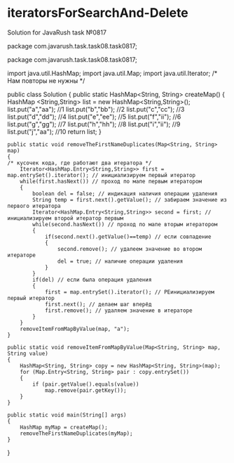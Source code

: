 # iteratorsForSearchAnd-Delete
Solution for JavaRush task №0817

package com.javarush.task.task08.task0817;

package com.javarush.task.task08.task0817;

import java.util.HashMap;
import java.util.Map;
import java.util.Iterator;
/* 
Нам повторы не нужны
*/

public class Solution 
{
    public static HashMap<String, String> createMap() 
    {
        HashMap <String,String> list = new HashMap<String,String>();
        list.put("a","aa"); //1
        list.put("b","bb"); //2
        list.put("c","cc"); //3
        list.put("d","dd"); //4
        list.put("e","ee"); //5
        list.put("f","ii"); //6
        list.put("g","gg"); //7
        list.put("h","hh"); //8
        list.put("i","ii"); //9
        list.put("j","aa"); //10
        return list;
    }

    public static void removeTheFirstNameDuplicates(Map<String, String> map) 
    {
    /* кусочек кода, где работают два итератора */
        Iterator<HashMap.Entry<String,String>> first = map.entrySet().iterator(); // инициализируем первый итератор
        while(first.hasNext()) // проход по мапе первым итератором
        {
            boolean del = false; // индикация наличия операции удаления
            String temp = first.next().getValue(); // забираем значение из первого итератора
            Iterator<HashMap.Entry<String,String>> second = first; // инициализируем второй итератор первым
            while(second.hasNext()) // проход по мапе вторым итератором
            {
                if(second.next().getValue()==temp) // если совпадение
                {
                    second.remove(); // удалеем значение во втором итераторе
                    del = true; // наличие операции удаления
                }
            }
            if(del) // если была операция удаления
            {
                first = map.entrySet().iterator(); // РЕинициализируем первый итератор
                first.next(); // делаем шаг вперёд
                first.remove(); // удаляем значение в итераторе
            }
        }
        removeItemFromMapByValue(map, "a");
    }

    public static void removeItemFromMapByValue(Map<String, String> map, String value)
    {
        HashMap<String, String> copy = new HashMap<String, String>(map);
        for (Map.Entry<String, String> pair : copy.entrySet()) 
        {
            if (pair.getValue().equals(value))
                map.remove(pair.getKey());
        }
    }

    public static void main(String[] args)
    {
        HashMap myMap = createMap();
        removeTheFirstNameDuplicates(myMap);
    }
}
